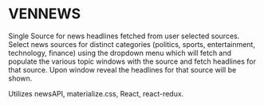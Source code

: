 # VENNEWS

Single Source for news headlines fetched from user selected sources.  Select news sources for distinct categories (politics, sports, entertainment, technology, finance) using the dropdown menu which will fetch and populate the various topic windows with the source and fetch headlines for that source.  Upon window reveal the headlines for that source will be shown.

Utilizes newsAPI, materialize.css, React, react-redux.

